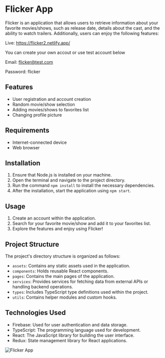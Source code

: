 # Flicker App

Flicker is an application that allows users to retrieve information about your favorite movies/shows, such as release date, details about the cast, and the ability to watch trailers.
Additionally, users can enjoy the following features:

Live: https://flicker2.netlify.app/

You can create your own accout or use test account below

Email: flicker@test.com 

Password: flicker 

## Features

- User registration and account creation
- Random movie/show selection
- Adding movies/shows to favorites list
- Changing profile picture

## Requirements

- Internet-connected device
- Web browser

## Installation

1. Ensure that Node.js is installed on your machine.
2. Open the terminal and navigate to the project directory.
3. Run the command `npm install` to install the necessary dependencies.
4. After the installation, start the application using `npm start`.

## Usage

1. Create an account within the application.
2. Search for your favorite movie/show and add it to your favorites list.
3. Explore the features and enjoy using Flicker!

## Project Structure

The project's directory structure is organized as follows:

- `assets`: Contains any static assets used in the application.
- `components`: Holds reusable React components.
- `pages`: Contains the main pages of the application.
- `services`: Provides services for fetching data from external APIs or handling backend operations.
- `types`: Includes TypeScript type definitions used within the project.
- `utils`: Contains helper modules and custom hooks.

## Technologies Used

- Firebase: Used for user authentication and data storage.
- TypeScript: The programming language used for development.
- React: The JavaScript library for building the user interface.
- Redux: State management library for React applications.

![Flicker App](https://i.imgur.com/w48S4QS.jpeg)
